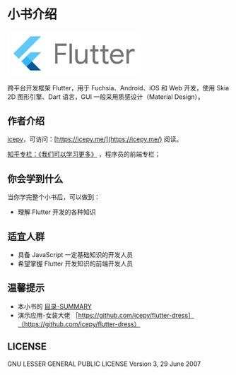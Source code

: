 # 小书介绍

<img width="300" src="./doc/images/flutter.jpg" />

跨平台开发框架 Flutter，用于 Fuchsia、Android、iOS 和 Web 开发，使用 Skia 2D 图形引擎、Dart 语言，GUI 一般采用质感设计（Material Design）。

## 作者介绍

[icepy](https://github.com/icepy)，可访问：[https://icepy.me/](https://icepy.me/) 阅读。

[知乎专栏：《我们可以学习更多》](https://zhuanlan.zhihu.com/fed-talk) ，程序员的前端专栏；

## 你会学到什么

当你学完整个小书后，可以做到：

* 理解 Flutter 开发的各种知识

## 适宜人群

* 具备 JavaScript 一定基础知识的开发人员
* 希望掌握 Flutter 开发知识的前端开发人员

## 温馨提示

* 本小书的 [目录-SUMMARY](./doc/SUMMARY.md)
* 演示应用-女装大佬 ［https://github.com/icepy/flutter-dress］（https://github.com/icepy/flutter-dress）

## LICENSE

GNU LESSER GENERAL PUBLIC LICENSE Version 3, 29 June 2007
